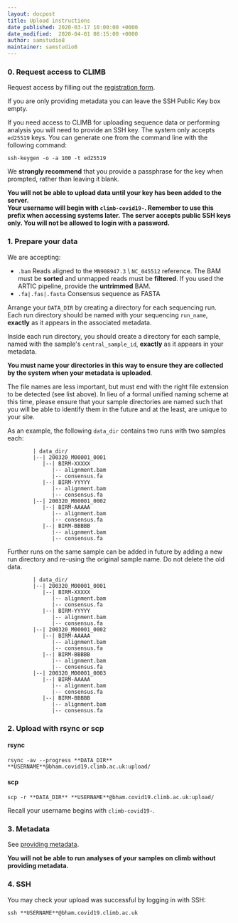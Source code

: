 ```yaml
---
layout: docpost
title: Upload instructions
date_published: 2020-03-17 10:00:00 +0000
date_modified:  2020-04-01 08:15:00 +0000
author: samstudio8
maintainer: samstudio8
---
```


### 0. Request access to CLIMB
Request access by filling out the [registration form](https://majora.covid19.climb.ac.uk/forms/register/).

If you are only providing metadata you can leave the SSH Public Key box empty.

If you need access to CLIMB for uploading sequence data or performing analysis you will need to provide an SSH key.
The system only accepts `ed25519` keys. You can generate one from the command line with the following command:

```
ssh-keygen -o -a 100 -t ed25519
```

We **strongly recommend** that you provide a passphrase for the key when prompted, rather than leaving it blank.

**You will not be able to upload data until your key has been added to the server.**  
**Your username will begin with <code>climb-covid19-</code>. Remember to use this prefix when accessing systems later.**
**The server accepts public SSH keys only. You will not be allowed to login with a password.**

### 1. Prepare your data
We are accepting:

* `.bam` Reads aligned to the `MN908947.3` \ `NC_045512` reference. The BAM must be **sorted** and unmapped reads must be **filtered**. If you used the ARTIC pipeline, provide the **untrimmed** BAM.
* `.fa|.fas|.fasta` Consensus sequence as FASTA

Arrange your <code>DATA_DIR</code> by creating a directory for each sequencing run.
Each run directory should be named with your sequencing `run_name`, **exactly** as it appears in the associated metadata.

Inside each run directory, you should create a directory for each sample, named with the sample's `central_sample_id`, **exactly** as it appears in your metadata.

**You must name your directories in this way to ensure they are collected by the system when your metadata is uploaded**.

The file names are less important, but must end with the right file extension to be detected (see list above).
In lieu of a formal unified naming scheme at this time, please ensure that your sample directories are named such that you will be able to identify them in the future and at the least, are unique to your site.

As an example, the following `data_dir` contains two runs with two samples each:

```
        | data_dir/
        |--| 200320_M00001_0001
           |--| BIRM-XXXXX
              |-- alignment.bam
              |-- consensus.fa
           |--| BIRM-YYYYY
              |-- alignment.bam
              |-- consensus.fa
        |--| 200320_M00001_0002
           |--| BIRM-AAAAA
              |-- alignment.bam
              |-- consensus.fa
           |--| BIRM-BBBBB
              |-- alignment.bam
              |-- consensus.fa

```
Further runs on the same sample can be added in future by adding a new run directory and re-using the original sample name. Do not delete the old data.
```
        | data_dir/
        |--| 200320_M00001_0001
           |--| BIRM-XXXXX
              |-- alignment.bam
              |-- consensus.fa
           |--| BIRM-YYYYY
              |-- alignment.bam
              |-- consensus.fa
        |--| 200320_M00001_0002
           |--| BIRM-AAAAA
              |-- alignment.bam
              |-- consensus.fa
           |--| BIRM-BBBBB
              |-- alignment.bam
              |-- consensus.fa
        |--| 200320_M00001_0003
           |--| BIRM-AAAAA
              |-- alignment.bam
              |-- consensus.fa
           |--| BIRM-BBBBB
              |-- alignment.bam
              |-- consensus.fa
```

### 2. Upload with rsync or scp
#### rsync

```
rsync -av --progress **DATA_DIR** **USERNAME**@bham.covid19.climb.ac.uk:upload/
```

#### scp
```
scp -r **DATA_DIR** **USERNAME**@bham.covid19.climb.ac.uk:upload/
```

Recall your username begins with `climb-covid19-`.

### 3. Metadata
See [providing metadata](metadata).

**You will not be able to run analyses of your samples on climb without providing metadata.**

### 4. SSH
You may check your upload was successful by logging in with SSH:
```
ssh **USERNAME**@bham.covid19.climb.ac.uk
```



